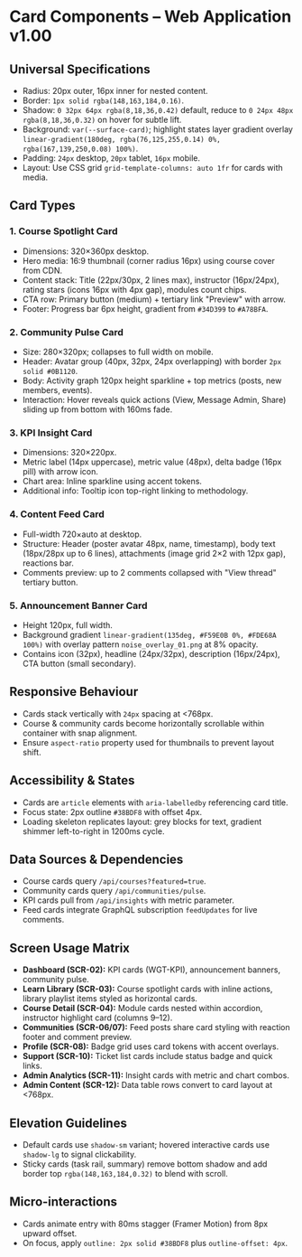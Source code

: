 # Card Components – Web Application v1.00

## Universal Specifications
- Radius: 20px outer, 16px inner for nested content.
- Border: `1px solid rgba(148,163,184,0.16)`.
- Shadow: `0 32px 64px rgba(8,18,36,0.42)` default, reduce to `0 24px 48px rgba(8,18,36,0.32)` on hover for subtle lift.
- Background: `var(--surface-card)`; highlight states layer gradient overlay `linear-gradient(180deg, rgba(76,125,255,0.14) 0%, rgba(167,139,250,0.08) 100%)`.
- Padding: `24px` desktop, `20px` tablet, `16px` mobile.
- Layout: Use CSS grid `grid-template-columns: auto 1fr` for cards with media.

## Card Types
### 1. Course Spotlight Card
- Dimensions: 320×360px desktop.
- Hero media: 16:9 thumbnail (corner radius 16px) using course cover from CDN.
- Content stack: Title (22px/30px, 2 lines max), instructor (16px/24px), rating stars (icons 16px with 4px gap), modules count chips.
- CTA row: Primary button (medium) + tertiary link "Preview" with arrow.
- Footer: Progress bar 6px height, gradient from `#34D399` to `#A78BFA`.

### 2. Community Pulse Card
- Size: 280×320px; collapses to full width on mobile.
- Header: Avatar group (40px, 32px, 24px overlapping) with border `2px solid #0B1120`.
- Body: Activity graph 120px height sparkline + top metrics (posts, new members, events).
- Interaction: Hover reveals quick actions (View, Message Admin, Share) sliding up from bottom with 160ms fade.

### 3. KPI Insight Card
- Dimensions: 320×220px.
- Metric label (14px uppercase), metric value (48px), delta badge (16px pill) with arrow icon.
- Chart area: Inline sparkline using accent tokens.
- Additional info: Tooltip icon top-right linking to methodology.

### 4. Content Feed Card
- Full-width 720×auto at desktop.
- Structure: Header (poster avatar 48px, name, timestamp), body text (18px/28px up to 6 lines), attachments (image grid 2×2 with 12px gap), reactions bar.
- Comments preview: up to 2 comments collapsed with "View thread" tertiary button.

### 5. Announcement Banner Card
- Height 120px, full width.
- Background gradient `linear-gradient(135deg, #F59E0B 0%, #FDE68A 100%)` with overlay pattern `noise_overlay_01.png` at 8% opacity.
- Contains icon (32px), headline (24px/32px), description (16px/24px), CTA button (small secondary).

## Responsive Behaviour
- Cards stack vertically with `24px` spacing at <768px.
- Course & community cards become horizontally scrollable within container with snap alignment.
- Ensure `aspect-ratio` property used for thumbnails to prevent layout shift.

## Accessibility & States
- Cards are `article` elements with `aria-labelledby` referencing card title.
- Focus state: 2px outline `#38BDF8` with offset 4px.
- Loading skeleton replicates layout: grey blocks for text, gradient shimmer left-to-right in 1200ms cycle.

## Data Sources & Dependencies
- Course cards query `/api/courses?featured=true`.
- Community cards query `/api/communities/pulse`.
- KPI cards pull from `/api/insights` with metric parameter.
- Feed cards integrate GraphQL subscription `feedUpdates` for live comments.

## Screen Usage Matrix
- **Dashboard (SCR-02):** KPI cards (WGT-KPI), announcement banners, community pulse.
- **Learn Library (SCR-03):** Course spotlight cards with inline actions, library playlist items styled as horizontal cards.
- **Course Detail (SCR-04):** Module cards nested within accordion, instructor highlight card (columns 9–12).
- **Communities (SCR-06/07):** Feed posts share card styling with reaction footer and comment preview.
- **Profile (SCR-08):** Badge grid uses card tokens with accent overlays.
- **Support (SCR-10):** Ticket list cards include status badge and quick links.
- **Admin Analytics (SCR-11):** Insight cards with metric and chart combos.
- **Admin Content (SCR-12):** Data table rows convert to card layout at <768px.

## Elevation Guidelines
- Default cards use `shadow-sm` variant; hovered interactive cards use `shadow-lg` to signal clickability.
- Sticky cards (task rail, summary) remove bottom shadow and add border top `rgba(148,163,184,0.32)` to blend with scroll.

## Micro-interactions
- Cards animate entry with 80ms stagger (Framer Motion) from 8px upward offset.
- On focus, apply `outline: 2px solid #38BDF8` plus `outline-offset: 4px`.
